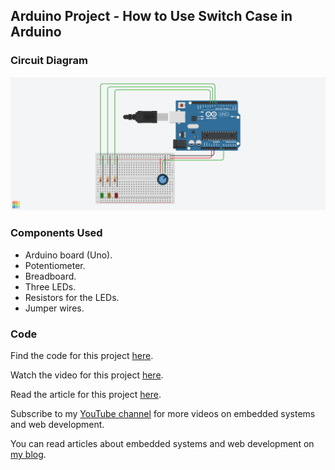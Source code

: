 ## Arduino Project - How to Use Switch Case in Arduino

### Circuit Diagram

![Circuit Diagram](/switch-case-circuit-diagram.png)

### Components Used
- Arduino board (Uno).
- Potentiometer.
- Breadboard.
- Three LEDs.
- Resistors for the LEDs.
- Jumper wires.

### Code

Find the code for this project [here](https://github.com/ihechikara/switch-case-arduino/blob/main/switch-case.ino).

Watch the video for this project [here]().

Read the article for this project [here]().

Subscribe to my [YouTube channel](https://www.youtube.com/@Ihechikara) for more videos on embedded systems and web development.

You can read articles about embedded systems and web development on [my blog](https://ihechikara.com/).